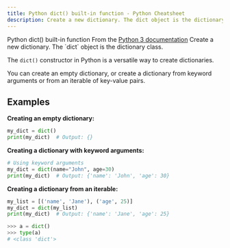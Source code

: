 ```yaml
---
title: Python dict() built-in function - Python Cheatsheet
description: Create a new dictionary. The dict object is the dictionary class. See dict and Mapping Types — dict for documentation about this class.
---
```


<base-title :title="frontmatter.title" :description="frontmatter.description">
Python dict() built-in function
</base-title>

<base-disclaimer>
  <base-disclaimer-title>
    From the <a target="_blank" href="https://docs.python.org/3/library/stdtypes.html#dict">Python 3 documentation</a>
  </base-disclaimer-title>
  <base-disclaimer-content>
    Create a new dictionary. The `dict` object is the dictionary class.
  </base-disclaimer-content>
</base-disclaimer>

The `dict()` constructor in Python is a versatile way to create dictionaries.

You can create an empty dictionary, or create a dictionary from keyword arguments or from an <router-link to="/builtin/iter">iterable</router-link> of key-value pairs.

## Examples

**Creating an empty dictionary:**

```python
my_dict = dict()
print(my_dict)  # Output: {}
```

**Creating a dictionary with keyword arguments:**

```python
# Using keyword arguments
my_dict = dict(name="John", age=30)
print(my_dict)  # Output: {'name': 'John', 'age': 30}
```

**Creating a dictionary from an iterable:**

```python
my_list = [('name', 'Jane'), ('age', 25)]
my_dict = dict(my_list)
print(my_dict)  # Output: {'name': 'Jane', 'age': 25}
```



```python
>>> a = dict()
>>> type(a)
# <class 'dict'>
```
